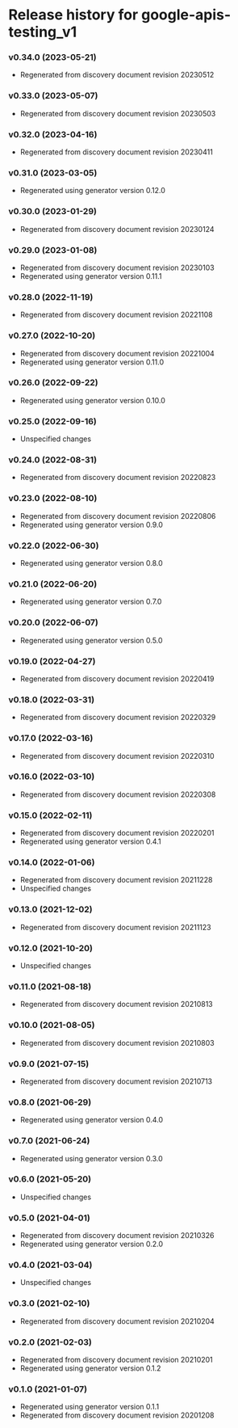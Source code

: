 # Release history for google-apis-testing_v1

### v0.34.0 (2023-05-21)

* Regenerated from discovery document revision 20230512

### v0.33.0 (2023-05-07)

* Regenerated from discovery document revision 20230503

### v0.32.0 (2023-04-16)

* Regenerated from discovery document revision 20230411

### v0.31.0 (2023-03-05)

* Regenerated using generator version 0.12.0

### v0.30.0 (2023-01-29)

* Regenerated from discovery document revision 20230124

### v0.29.0 (2023-01-08)

* Regenerated from discovery document revision 20230103
* Regenerated using generator version 0.11.1

### v0.28.0 (2022-11-19)

* Regenerated from discovery document revision 20221108

### v0.27.0 (2022-10-20)

* Regenerated from discovery document revision 20221004
* Regenerated using generator version 0.11.0

### v0.26.0 (2022-09-22)

* Regenerated using generator version 0.10.0

### v0.25.0 (2022-09-16)

* Unspecified changes

### v0.24.0 (2022-08-31)

* Regenerated from discovery document revision 20220823

### v0.23.0 (2022-08-10)

* Regenerated from discovery document revision 20220806
* Regenerated using generator version 0.9.0

### v0.22.0 (2022-06-30)

* Regenerated using generator version 0.8.0

### v0.21.0 (2022-06-20)

* Regenerated using generator version 0.7.0

### v0.20.0 (2022-06-07)

* Regenerated using generator version 0.5.0

### v0.19.0 (2022-04-27)

* Regenerated from discovery document revision 20220419

### v0.18.0 (2022-03-31)

* Regenerated from discovery document revision 20220329

### v0.17.0 (2022-03-16)

* Regenerated from discovery document revision 20220310

### v0.16.0 (2022-03-10)

* Regenerated from discovery document revision 20220308

### v0.15.0 (2022-02-11)

* Regenerated from discovery document revision 20220201
* Regenerated using generator version 0.4.1

### v0.14.0 (2022-01-06)

* Regenerated from discovery document revision 20211228
* Unspecified changes

### v0.13.0 (2021-12-02)

* Regenerated from discovery document revision 20211123

### v0.12.0 (2021-10-20)

* Unspecified changes

### v0.11.0 (2021-08-18)

* Regenerated from discovery document revision 20210813

### v0.10.0 (2021-08-05)

* Regenerated from discovery document revision 20210803

### v0.9.0 (2021-07-15)

* Regenerated from discovery document revision 20210713

### v0.8.0 (2021-06-29)

* Regenerated using generator version 0.4.0

### v0.7.0 (2021-06-24)

* Regenerated using generator version 0.3.0

### v0.6.0 (2021-05-20)

* Unspecified changes

### v0.5.0 (2021-04-01)

* Regenerated from discovery document revision 20210326
* Regenerated using generator version 0.2.0

### v0.4.0 (2021-03-04)

* Unspecified changes

### v0.3.0 (2021-02-10)

* Regenerated from discovery document revision 20210204

### v0.2.0 (2021-02-03)

* Regenerated from discovery document revision 20210201
* Regenerated using generator version 0.1.2

### v0.1.0 (2021-01-07)

* Regenerated using generator version 0.1.1
* Regenerated from discovery document revision 20201208

